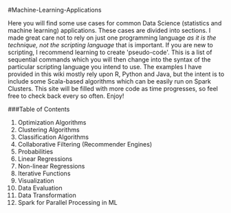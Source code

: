 #Machine-Learning-Applications

Here you will find some use cases for common Data Science (statistics and machine learning) applications. These cases are divided into sections.  I made great care not to rely on just one programming language _as it is the technique, not the scripting language_ that is important.  If you are new to scripting, I recommend learning to create 'pseudo-code'.  This is a list of sequential commands which you will then change into the syntax of the particular scripting language you intend to use. The examples I have provided in this wiki mostly rely upon R, Python and Java, but the intent is to include some Scala-based algorithms which can be easily run on Spark Clusters.  This site will be filled with more code as time progresses, so feel free to check back every so often.  Enjoy!

###Table of Contents

1. Optimization Algorithms
2. Clustering Algorithms
3. Classification Algorithms
4. Collaborative Filtering (Recommender Engines)
5. Probabilities
6. Linear Regressions
7. Non-linear Regressions
8. Iterative Functions
9. Visualization
10. Data Evaluation
11. Data Transformation
12. Spark for Parallel Processing in ML



